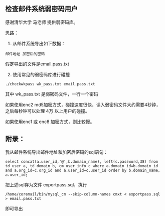 

## 检查邮件系统弱密码用户

感谢清华大学 马老师 提供弱密码库。

思路：

1. 从邮件系统导出如下数据：
```
邮件地址 加密后的密码
```
假定导出的文件是email.pass.txt


2. 使用常见的弱密码库进行碰撞
```
./checkwkpass wk_pass.txt email.pass.txt
```

其中 wk_pass.txt 是弱密码文件，一行一个密码

如果使用enc2 md5加密方式，碰撞速度很快，读入弱密码文件大约需要4秒钟，之后每秒钟可以处理 4万 以上用户的碰撞。

如果使用enc1 或 enc8 加密方式，则比较慢。


## 附录：

我从邮件系统导出邮件地址和加密后密码的sql语句：

```
select concat(a.user_id,'@',b.domain_name), left(c.password,38) from td_user a, td_domain b, cm_user_info c where a.domain_id=b.domain_id and a.org_id=c.org_id and a.user_id=c.user_id order by b.domain_name, a.user_id;
```

把上述sql存为文件 exportpass.sql，执行
```
/home/coremail/bin/mysql_cm --skip-column-names cmxt < exportpass.sql > email.pass.txt
```

即可导出
